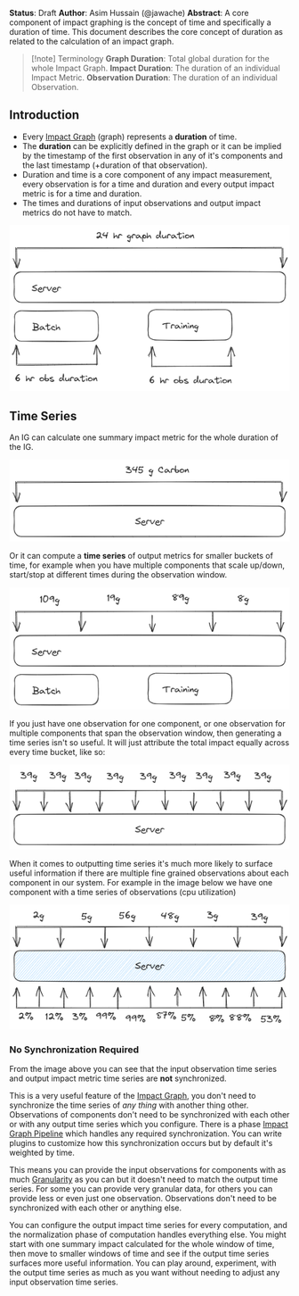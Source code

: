 
**Status**: Draft
**Author**: Asim Hussain (@jawache)
**Abstract**: A core component of impact graphing is the concept of time and specifically a duration of time. This document describes the core concept of duration as related to the calculation of an impact graph.

> [!note] Terminology
> **Graph Duration**: Total global duration for the whole Impact Graph.
> **Impact Duration**: The duration of an individual Impact Metric.
> **Observation Duration**: The duration of an individual Observation.

## Introduction

- Every [Impact Graph](design/Impact%20Graph.md) (graph) represents a **duration** of time.
- The **duration** can be explicitly defined in the graph or it can be implied by the timestamp of the first observation in any of it's components and the last timestamp (+duration of that observation).
- Duration and time is a core component of any impact measurement, every observation is for a time and duration and every output impact metric is for a time and duration. 
- The times and durations of input observations and output impact metrics do not have to match.

![](attachment/87a9d57e7434b7b59eb30b1b61633cb5.png)



## Time Series

An IG can calculate one summary impact metric for the whole duration of the IG. 

![](attachment/df140bba2035b620ecde3a563c1186c1.png)


Or it can compute a **time series** of output metrics for smaller buckets of time, for example when you have multiple components that scale up/down, start/stop at different times during the observation window.

![](attachment/c911708f4edeb6d3ca7a96c724f64826.png)


If you just have one observation for one component, or one observation for multiple components that span the observation window, then generating a time series isn't so useful. It will just attribute the total impact equally across every time bucket, like so:

![](attachment/af9a3bf0c4158e7262be6f38dbd56cc1.png)


When it comes to outputting time series it's much more likely to surface useful information if there are multiple fine grained observations about each component in our system. For example in the image below we have one component with a time series of observations (cpu utilization)

![](attachment/94f54a84d6331d9aa72ee0d8c0386c9f.png)


### No Synchronization Required

From the image above you can see that the input observation time series and output impact metric time series are **not** synchronized. 

This is a very useful feature of the [Impact Graph](design/Impact%20Graph.md), you don't need to synchronize the time series of *any thing* with another thing other. Observations of components don't need to be synchronized with each other or with any output time series which you configure. There is a [](design/Impact%20Graph%20Pipeline.md#Normalization|Normalization) phase [Impact Graph Pipeline](design/Impact%20Graph%20Pipeline.md) which handles any required synchronization. You can write plugins to customize how this synchronization occurs but by default it's weighted by time. 

This means you can provide the input observations for components with as much [Granularity](design/Granularity.md) as you can but it doesn't need to match the output time series. For some you can provide very granular data, for others you can provide less or even just one observation. Observations don't need to be synchronized with each other or anything else.

You can configure the output impact time series for every computation, and the normalization phase of computation handles everything else. You might start with one summary impact calculated for the whole window of time, then move to smaller windows of time and see if the output time series surfaces more useful information. You can play around, experiment, with the output time series as much as you want without needing to adjust any input observation time series.





